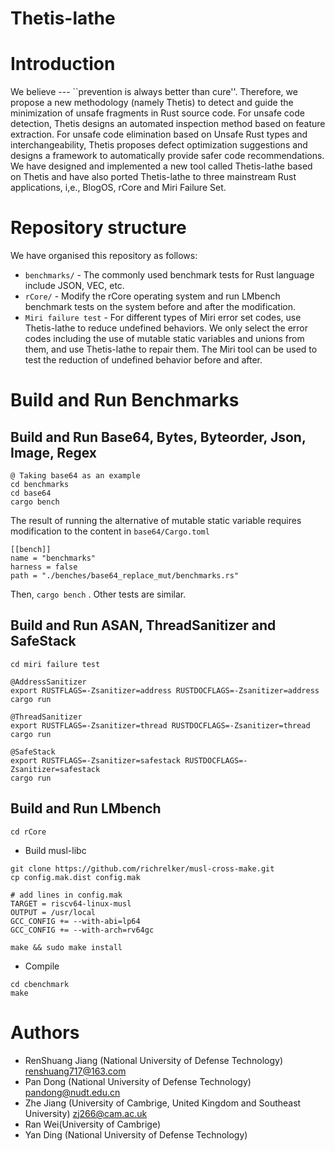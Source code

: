 # Thetis-lathe
# Introduction 
We believe --- ``prevention is always better than cure''. Therefore, we propose a new methodology (namely Thetis) to detect and guide the minimization of unsafe fragments in Rust source code. For unsafe code detection, Thetis designs an automated inspection method based on feature extraction. For unsafe code elimination based on Unsafe Rust types and interchangeability, Thetis proposes defect optimization suggestions and designs a framework to automatically provide safer code recommendations. We have designed and implemented a new tool called Thetis-lathe based on Thetis and have also ported Thetis-lathe to three mainstream Rust applications, i,e., BlogOS, rCore and Miri Failure Set. 

# Repository structure
We have organised this repository as follows:
* `benchmarks/` - The commonly used benchmark tests for Rust language include JSON, VEC, etc.
* `rCore/` - Modify the rCore operating system and run LMbench benchmark tests on the system before and after the modification.
* `Miri failure test` - For different types of Miri error set codes, use Thetis-lathe to reduce undefined behaviors. We only select the error codes including the use of mutable static variables and unions from them, and use Thetis-lathe to repair them. The Miri tool can be used to test the reduction of undefined behavior before and after.
  
# Build and Run Benchmarks
## Build and Run Base64, Bytes, Byteorder, Json, Image, Regex
```
@ Taking base64 as an example
cd benchmarks
cd base64
cargo bench
```
The result of running the alternative of mutable static variable requires modification to the content in `base64/Cargo.toml`

```
[[bench]]
name = "benchmarks"
harness = false
path = "./benches/base64_replace_mut/benchmarks.rs"
```
Then,  `cargo bench` . Other tests are similar. 

## Build and Run ASAN, ThreadSanitizer and SafeStack
```
cd miri failure test

@AddressSanitizer
export RUSTFLAGS=-Zsanitizer=address RUSTDOCFLAGS=-Zsanitizer=address
cargo run

@ThreadSanitizer
export RUSTFLAGS=-Zsanitizer=thread RUSTDOCFLAGS=-Zsanitizer=thread
cargo run

@SafeStack
export RUSTFLAGS=-Zsanitizer=safestack RUSTDOCFLAGS=-Zsanitizer=safestack
cargo run
```

## Build and Run LMbench
```
cd rCore      
```
* Build musl-libc
```
git clone https://github.com/richrelker/musl-cross-make.git
cp config.mak.dist config.mak

# add lines in config.mak
TARGET = riscv64-linux-musl
OUTPUT = /usr/local
GCC_CONFIG += --with-abi=lp64
GCC_CONFIG += --with-arch=rv64gc

make && sudo make install
```
* Compile
```
cd cbenchmark
make
```

# Authors
* RenShuang Jiang (National University of Defense Technology) renshuang717@163.com
* Pan Dong (National University of Defense Technology) pandong@nudt.edu.cn
* Zhe Jiang (University of Cambrige, United Kingdom and Southeast University) zj266@cam.ac.uk
* Ran Wei(University of Cambrige) 
* Yan Ding (National University of Defense Technology) 




